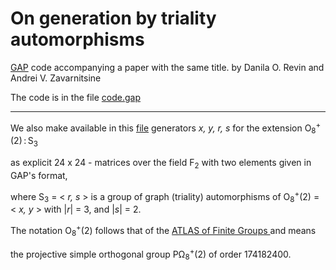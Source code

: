 # On generation by triality automorphisms 
[GAP](https://www.gap-system.org/) code accompanying a paper with the same title.
by Danila O. Revin and Andrei V. Zavarnitsine

The code is in the file [code.gap](code.gap) 

---

We also make available in this [file](Generators_O8(2)S3.txt) generators  <i>x, y, r, s</i>  for the extension O<sub>8</sub><sup>+</sup>(2)&thinsp;:&thinsp;S<sub>3</sub> 

as explicit  24 x 24 - matrices over the field F<sub>2</sub> with two elements given in GAP's format, 

where S<sub>3</sub> = < <i>r, s</i> > is a group of graph (triality) automorphisms of O<sub>8</sub><sup>+</sup>(2) = < <i>x, y</i> > with |<i>r</i>| = 3, and |<i>s</i>| = 2.

The notation O<sub>8</sub><sup>+</sup>(2) follows that of the [ATLAS of Finite Groups ](https://en.wikipedia.org/wiki/ATLAS_of_Finite_Groups)
and means 

the projective simple orthogonal group PΩ<sub>8</sub><sup>+</sup>(2) of order 174182400.
